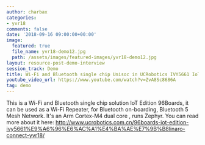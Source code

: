 ```yaml
---
author: charbax
categories:
- yvr18
comments: false
date: '2018-09-16 09:00:00+00:00'
image:
  featured: true
  file_name: yvr18-demo12.jpg
  path: /assets/images/featured-images/yvr18-demo12.jpg
layout: resource-post-demo-interview
session_track: Demo
title: Wi-Fi and Bluetooth single chip Unisoc in UCRobotics IVY5661 IoT Edition 96Boards development board
youtube_video_url: https://www.youtube.com/watch?v=ZvA8Sc8686A
tag: demo
---
```

This is a Wi-Fi and Bluetooth single chip solution IoT Edition 96Boards, it can be used as a Wi-Fi Repeater, for Bluetooth on-boarding, Bluetooth 5 Mesh Network. It's an Arm Cortex-M4 dual core , runs Zephyr.  You can read more about it here: http://www.ucrobotics.com.cn/96boards-iot-edition-ivy5661%E9%A6%96%E6%AC%A1%E4%BA%AE%E7%9B%B8linaro-connect-yvr18/
